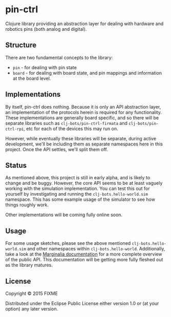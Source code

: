 # pin-ctrl

Clojure library providing an abstraction layer for dealing with hardware and robotics pins (both analog and digital).

## Structure

There are two fundamental concepts to the library:

* `pin` - for dealing with pin state
* `board` - for dealing with board state, and pin mappings and information at the board level.

## Implementations

By itself, pin-ctrl does nothing.
Because it is only an API abstraction layer, an implementation of the protocols herein is required for any functionality.
These implementations are generally board specific, and so there will be separate libraries such as `clj-bots/pin-ctrl-firmata` and `clj-bots/pin-ctrl-rpi`, etc for each of the devices this may run on.

However, while eventually these libraries will be separate, during active development, we'll be including them as separate namespaces here in this project.
Once the API settles, we'll split them off.

## Status

As mentioned above, this project is still in early alpha, and is likely to change and be buggy.
However, the core API seems to be at least vaguely working with the simulation implementation.
You can test this out for yourself by investigating and running the `clj-bots.hello-world.sim` namespace.
This has some example usage of the simulator to see how things roughly work.

Other implementations will be coming fully online soon.

## Usage

For some usage sketches, please see the above mentioned `clj-bots.hello-world.sim` and other namespaces within `clj-bots.hello-world`.
Additionally, take a look at the [Marginalia documentation](https://clj-bots.github.io/pin-ctrl) for a more complete overview of the public API.
This documentation will be getting more fully fleshed out as the library matures.


## License

Copyright © 2015 FIXME

Distributed under the Eclipse Public License either version 1.0 or (at
your option) any later version.

